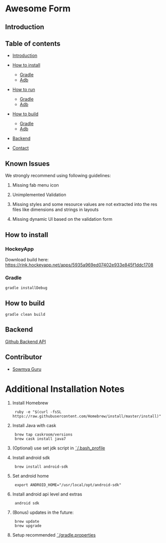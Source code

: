 # Awesome Form

## Introduction

## Table of contents

* [Introduction](#introduction)

* [How to install](#how-to-install)
	* [Gradle](#how-to-install#gradle)
	* [Adb](#how-to-install#adb)
* [How to run](#how-to-install)
	* [Gradle](#how-to-run#gradle)
	* [Adb](#how-to-run#adb)
* [How to build](#how-to-build)
	* [Gradle](#how-to-build#gradle)
	* [Adb](#how-to-build#adb)
* [Backend](#backend)
* [Contact](#contact)

## Known Issues

We strongly recommend using following guidelines:

1. Missing fab menu icon

2. Unimplemented Validation

3. Missing styles and some resource values are not extracted into the res files like dimensions and strings in layouts

4. Missing dynamic UI based on the validation form

## How to install

### HockeyApp

Download build here: https://rink.hockeyapp.net/apps/5935a969ed07402e933e845f1ddc1708

### Gradle

	gradle installDebug

## How to build
    
    gradle clean build 
	
## Backend

[Github Backend API](https://0523aec2.ngrok.io/)

## Contributor

* [Sowmya Guru](mailto:sowmyasguru@gmail.com)

# Additional Installation Notes

1. Install Homebrew

        ruby -e "$(curl -fsSL https://raw.githubusercontent.com/Homebrew/install/master/install)"
     
2. Install Java with cask

        brew tap caskroom/versions
        brew cask install java7      
       
3. (Optional) use set jdk script in [˜/.bash_profile](https://gist.github.com/kibotu/bee00e5876a3bc134f43)                

4. Install android sdk
    
        brew install android-sdk

5. Set android home

        export ANDROID_HOME="/usr/local/opt/android-sdk"
         
6. Install android api level and extras

        android sdk 
    
7. (Bonus) updates in the future:
        
        brew update
        brew upgrade
        
8. Setup recommended [˜/gradle.properties](https://gist.github.com/kibotu/2e9601e92fac05cff72b)